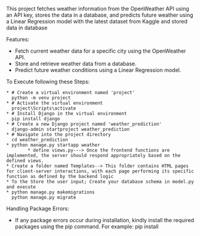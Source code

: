 This project fetches weather information from the OpenWeather API using an API key, stores the data in a database, and predicts future weather using a Linear Regression model with the latest dataset from Kaggle and stored data in database

Features: 
  * Fetch current weather data for a specific city using the OpenWeather API.
  * Store and retrieve weather data from a database.
  * Predict future weather conditions using a Linear Regression model.
    
To Execute following these Steps:

    * # Create a virtual environment named 'project'
      python -m venv project
    * # Activate the virtual environment
      project\Scripts\activate
    * # Install Django in the virtual environment
      pip install django
    * # Create a new Django project named 'weather_prediction'
      django-admin startproject weather_prediction
    * # Navigate into the project directory
      cd weather_prediction
    * python manage.py startapp weather
            * define views.py---> Once the frontend functions are implemented, the server should respond appropriately based on the defined views.   
    * Create a folder named Templates--> This folder contains HTML pages for client-server interactions, with each page performing its specific function as defined by the backend logic
    * To the Store the user input; Create your database schema in model.py and execute
    * python manage.py makemigrations
      python manage.py migrate

Handling Package Errors:
* If any package errors occur during installation, kindly install the required packages using the pip command. 
For example: pip install <package>

  


